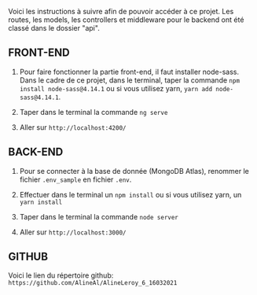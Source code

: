 Voici les instructions à suivre afin de pouvoir accéder à ce projet. Les routes, les models, les controllers et middleware pour le backend ont été classé dans le dossier "api".

## FRONT-END

1) Pour faire fonctionner la partie front-end, il faut installer node-sass. Dans le cadre de ce projet, dans le terminal, taper la commande `npm install node-sass@4.14.1` ou si vous utilisez yarn, `yarn add node-sass@4.14.1`.

2) Taper dans le terminal la commande `ng serve`

3) Aller sur `http://localhost:4200/`

## BACK-END

1) Pour se connecter à la base de donnée (MongoDB Atlas), renommer le fichier `.env_sample` en fichier `.env`.

2) Effectuer dans le terminal un `npm install` ou si vous utilisez yarn, un `yarn install`

3) Taper dans le terminal la commande `node server`

4)  Aller sur `http://localhost:3000/`

## GITHUB

Voici le lien du répertoire github: `https://github.com/AlineAl/AlineLeroy_6_16032021`